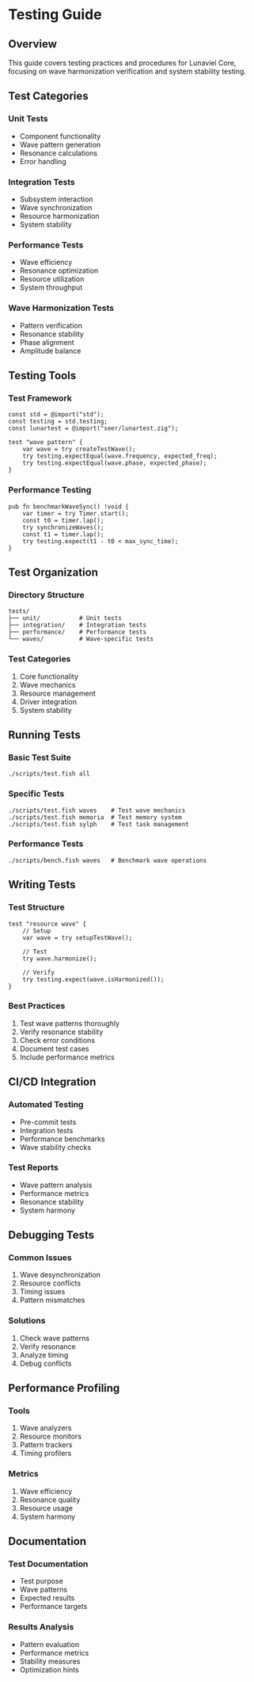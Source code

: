 # Testing Guide

## Overview
This guide covers testing practices and procedures for Lunaviel Core, focusing on wave harmonization verification and system stability testing.

## Test Categories

### Unit Tests
- Component functionality
- Wave pattern generation
- Resonance calculations
- Error handling

### Integration Tests
- Subsystem interaction
- Wave synchronization
- Resource harmonization
- System stability

### Performance Tests
- Wave efficiency
- Resonance optimization
- Resource utilization
- System throughput

### Wave Harmonization Tests
- Pattern verification
- Resonance stability
- Phase alignment
- Amplitude balance

## Testing Tools

### Test Framework
```zig
const std = @import("std");
const testing = std.testing;
const lunartest = @import("seer/lunartest.zig");

test "wave pattern" {
    var wave = try createTestWave();
    try testing.expectEqual(wave.frequency, expected_freq);
    try testing.expectEqual(wave.phase, expected_phase);
}
```

### Performance Testing
```zig
pub fn benchmarkWaveSync() !void {
    var timer = try Timer.start();
    const t0 = timer.lap();
    try synchronizeWaves();
    const t1 = timer.lap();
    try testing.expect(t1 - t0 < max_sync_time);
}
```

## Test Organization

### Directory Structure
```
tests/
├── unit/           # Unit tests
├── integration/    # Integration tests
├── performance/    # Performance tests
└── waves/          # Wave-specific tests
```

### Test Categories
1. Core functionality
2. Wave mechanics
3. Resource management
4. Driver integration
5. System stability

## Running Tests

### Basic Test Suite
```fish
./scripts/test.fish all
```

### Specific Tests
```fish
./scripts/test.fish waves    # Test wave mechanics
./scripts/test.fish memoria  # Test memory system
./scripts/test.fish sylph    # Test task management
```

### Performance Tests
```fish
./scripts/bench.fish waves   # Benchmark wave operations
```

## Writing Tests

### Test Structure
```zig
test "resource wave" {
    // Setup
    var wave = try setupTestWave();

    // Test
    try wave.harmonize();

    // Verify
    try testing.expect(wave.isHarmonized());
}
```

### Best Practices
1. Test wave patterns thoroughly
2. Verify resonance stability
3. Check error conditions
4. Document test cases
5. Include performance metrics

## CI/CD Integration

### Automated Testing
- Pre-commit tests
- Integration tests
- Performance benchmarks
- Wave stability checks

### Test Reports
- Wave pattern analysis
- Performance metrics
- Resonance stability
- System harmony

## Debugging Tests

### Common Issues
1. Wave desynchronization
2. Resource conflicts
3. Timing issues
4. Pattern mismatches

### Solutions
1. Check wave patterns
2. Verify resonance
3. Analyze timing
4. Debug conflicts

## Performance Profiling

### Tools
1. Wave analyzers
2. Resource monitors
3. Pattern trackers
4. Timing profilers

### Metrics
1. Wave efficiency
2. Resonance quality
3. Resource usage
4. System harmony

## Documentation

### Test Documentation
- Test purpose
- Wave patterns
- Expected results
- Performance targets

### Results Analysis
- Pattern evaluation
- Performance metrics
- Stability measures
- Optimization hints
